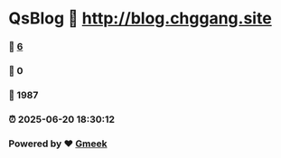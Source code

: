 # QsBlog :link: http://blog.chggang.site 
### :page_facing_up: [6](http://blog.chggang.site/tag.html) 
### :speech_balloon: 0 
### :hibiscus: 1987 
### :alarm_clock: 2025-06-20 18:30:12 
### Powered by :heart: [Gmeek](https://github.com/Meekdai/Gmeek)
